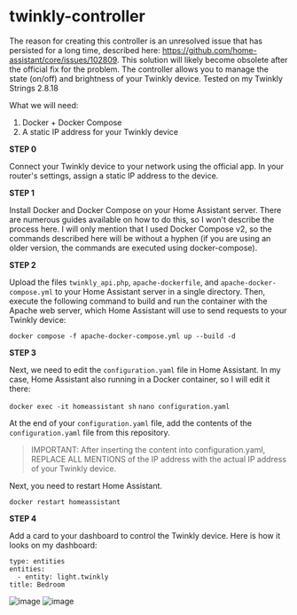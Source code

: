 # twinkly-controller

The reason for creating this controller is an unresolved issue that has persisted for a long time, described here: https://github.com/home-assistant/core/issues/102809. This solution will likely become obsolete after the official fix for the problem.
The controller allows you to manage the state (on/off) and brightness of your Twinkly device. Tested on my Twinkly Strings 2.8.18

What we will need:
1. Docker + Docker Compose
2. A static IP address for your Twinkly device

**STEP 0**

Connect your Twinkly device to your network using the official app. In your router's settings, assign a static IP address to the device.

**STEP 1**

Install Docker and Docker Compose on your Home Assistant server. There are numerous guides available on how to do this, so I won't describe the process here. I will only mention that I used Docker Compose v2, so the commands described here will be without a hyphen (if you are using an older version, the commands are executed using docker-compose).

**STEP 2**

Upload the files `twinkly_api.php`, `apache-dockerfile`, and `apache-docker-compose.yml` to your Home Assistant server in a single directory. Then, execute the following command to build and run the container with the Apache web server, which Home Assistant will use to send requests to your Twinkly device:

`docker compose -f apache-docker-compose.yml up --build -d`

**STEP 3**

Next, we need to edit the `configuration.yaml` file in Home Assistant. In my case, Home Assistant also running in a Docker container, so I will edit it there:

`docker exec -it homeassistant sh`
`nano configuration.yaml`

At the end of your `configuration.yaml` file, add the contents of the `configuration.yaml` file from this repository. 

> IMPORTANT: 
> After inserting the content into configuration.yaml, REPLACE ALL MENTIONS of the IP address with the actual IP address of your Twinkly device.

Next, you need to restart Home Assistant.

`docker restart homeassistant`

**STEP 4**

Add a card to your dashboard to control the Twinkly device. Here is how it looks on my dashboard:

```
type: entities
entities:
  - entity: light.twinkly
title: Bedroom
```
![image](https://github.com/bigboychemdawg/twinkly-controller/assets/83305197/7507ec45-f5bc-4294-8fe0-1dc8d0efdc4c)
![image](https://github.com/bigboychemdawg/twinkly-controller/assets/83305197/2b2a4ae2-4e70-4e4b-89a2-a615a1700d02)



